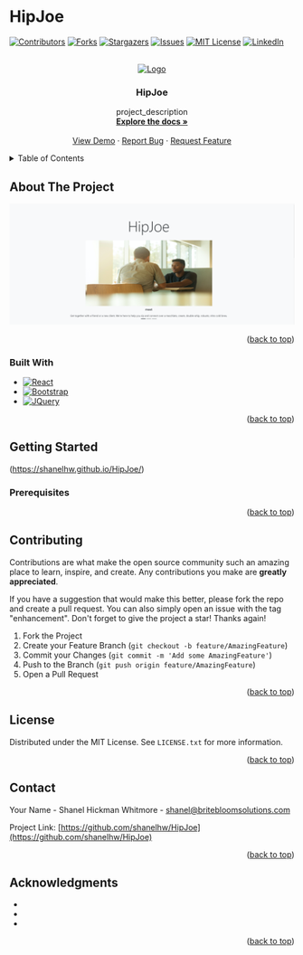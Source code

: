 # HipJoe
<!-- Improved compatibility of back to top link: See: https://github.com/othneildrew/Best-README-Template/pull/73 -->
<a name="readme-top"></a>

<!-- PROJECT SHIELDS -->

[![Contributors][contributors-shield]][contributors-url]
[![Forks][forks-shield]][forks-url]
[![Stargazers][stars-shield]][stars-url]
[![Issues][issues-shield]][issues-url]
[![MIT License][license-shield]][license-url]
[![LinkedIn][linkedin-shield]][linkedin-url]



<!-- PROJECT LOGO -->
<br />
<div align="center">
  <a href="https://github.com/shanelhw/HipJoe">
    <img src="https://github.com/shanelhw/HipJoe/hipjoe-color.png" alt="Logo" width="80" height="80">
  </a>

<h3 align="center">HipJoe</h3>

  <p align="center">
    project_description
    <br />
    <a href="[https://github.com/github_username/repo_name](https://github.com/shanelhw/HipJoe)"><strong>Explore the docs »</strong></a>
    <br />
    <br />
    <a href="[https://github.com/github_username/repo_name](https://shanelhw.github.io/HipJoe/)">View Demo</a>
    ·
    <a href="https://github.com/shanelhw/HipJoe/issues">Report Bug</a>
    ·
    <a href="https://github.com/shanelhw/HipJoe/issues">Request Feature</a>
  </p>
</div>



<!-- TABLE OF CONTENTS -->
<details>
  <summary>Table of Contents</summary>
  <ol>
    <li>
      <a href="#about-the-project">About The Project</a>
      <ul>
        <li><a href="#built-with">Built With</a></li>
      </ul>
    </li>
    <li>
      <a href="#getting-started">Getting Started</a>
      <ul>
        <li><a href="#prerequisites">Prerequisites</a></li>
        <li><a href="#installation">Installation</a></li>
      </ul>
    </li>
    <li><a href="#usage">Usage</a></li>
    <li><a href="#roadmap">Roadmap</a></li>
    <li><a href="#contributing">Contributing</a></li>
    <li><a href="#license">License</a></li>
    <li><a href="#contact">Contact</a></li>
    <li><a href="#acknowledgments">Acknowledgments</a></li>
  </ol>
</details>



<!-- ABOUT THE PROJECT -->
## About The Project

[![Product Name Screen Shot][product-screenshot]](https://example.com)

<p align="right">(<a href="#readme-top">back to top</a>)</p>



### Built With


* [![React][React.js]][React-url]
* [![Bootstrap][Bootstrap.com]][Bootstrap-url]
* [![JQuery][JQuery.com]][JQuery-url]

<p align="right">(<a href="#readme-top">back to top</a>)</p>



<!-- GETTING STARTED -->
## Getting Started

(https://shanelhw.github.io/HipJoe/)

### Prerequisites

<p align="right">(<a href="#readme-top">back to top</a>)</p>



<!-- CONTRIBUTING -->
## Contributing

Contributions are what make the open source community such an amazing place to learn, inspire, and create. Any contributions you make are **greatly appreciated**.

If you have a suggestion that would make this better, please fork the repo and create a pull request. You can also simply open an issue with the tag "enhancement".
Don't forget to give the project a star! Thanks again!

1. Fork the Project
2. Create your Feature Branch (`git checkout -b feature/AmazingFeature`)
3. Commit your Changes (`git commit -m 'Add some AmazingFeature'`)
4. Push to the Branch (`git push origin feature/AmazingFeature`)
5. Open a Pull Request

<p align="right">(<a href="#readme-top">back to top</a>)</p>



<!-- LICENSE -->
## License

Distributed under the MIT License. See `LICENSE.txt` for more information.

<p align="right">(<a href="#readme-top">back to top</a>)</p>



<!-- CONTACT -->
## Contact

Your Name - Shanel Hickman Whitmore - shanel@britebloomsolutions.com

Project Link: [https://github.com/shanelhw/HipJoe](https://github.com/shanelhw/HipJoe)

<p align="right">(<a href="#readme-top">back to top</a>)</p>



<!-- ACKNOWLEDGMENTS -->
## Acknowledgments

* []()
* []()
* []()

<p align="right">(<a href="#readme-top">back to top</a>)</p>



<!-- MARKDOWN LINKS & IMAGES -->
<!-- https://www.markdownguide.org/basic-syntax/#reference-style-links -->
[contributors-shield]: https://img.shields.io/github/contributors/shanelhw/HipJoe.svg?style=for-the-badge
[contributors-url]: https://github.com/shanelhw/HipJoe/graphs/contributors
[forks-shield]: https://img.shields.io/github/forks/shanelhw/HipJoe.svg?style=for-the-badge
[forks-url]: https://github.com/shanelhw/HipJoe/network/members
[stars-shield]: https://img.shields.io/github/stars/shanelhw/HipJoe.svg?style=for-the-badge
[stars-url]: https://github.com/shanelhw/HipJoe/stargazers
[issues-shield]: https://img.shields.io/github/issues/shanelhw/HipJoe.svg?style=for-the-badge
[issues-url]: https://github.com/shanelhw/HipJoe/issues
[license-shield]: https://img.shields.io/github/license/shanelhw/HipJoe.svg?style=for-the-badge
[license-url]: https://github.com/shanelhw/HipJoe/blob/master/LICENSE.txt
[linkedin-shield]: https://img.shields.io/badge/-LinkedIn-black.svg?style=for-the-badge&logo=linkedin&colorB=555
[linkedin-url]: https://linkedin.com/in/shanel
[product-screenshot]: img/hj-ss.png
[React.js]: https://img.shields.io/badge/React-20232A?style=for-the-badge&logo=react&logoColor=61DAFB
[React-url]: https://reactjs.org/
[Bootstrap.com]: https://img.shields.io/badge/Bootstrap-563D7C?style=for-the-badge&logo=bootstrap&logoColor=white
[Bootstrap-url]: https://getbootstrap.com
[JQuery.com]: https://img.shields.io/badge/jQuery-0769AD?style=for-the-badge&logo=jquery&logoColor=white
[JQuery-url]: https://jquery.com 
